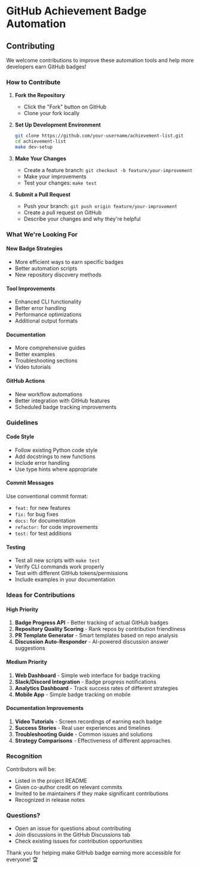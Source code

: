 # GitHub Achievement Badge Automation

## Contributing

We welcome contributions to improve these automation tools and help more developers earn GitHub badges!

### How to Contribute

1. **Fork the Repository**
   - Click the "Fork" button on GitHub
   - Clone your fork locally

2. **Set Up Development Environment**
   ```bash
   git clone https://github.com/your-username/achievement-list.git
   cd achievement-list
   make dev-setup
   ```

3. **Make Your Changes**
   - Create a feature branch: `git checkout -b feature/your-improvement`
   - Make your improvements
   - Test your changes: `make test`

4. **Submit a Pull Request**
   - Push your branch: `git push origin feature/your-improvement`
   - Create a pull request on GitHub
   - Describe your changes and why they're helpful

### What We're Looking For

#### New Badge Strategies
- More efficient ways to earn specific badges
- Better automation scripts
- New repository discovery methods

#### Tool Improvements
- Enhanced CLI functionality
- Better error handling
- Performance optimizations
- Additional output formats

#### Documentation
- More comprehensive guides
- Better examples
- Troubleshooting sections
- Video tutorials

#### GitHub Actions
- New workflow automations
- Better integration with GitHub features
- Scheduled badge tracking improvements

### Guidelines

#### Code Style
- Follow existing Python code style
- Add docstrings to new functions
- Include error handling
- Use type hints where appropriate

#### Commit Messages
Use conventional commit format:
- `feat:` for new features
- `fix:` for bug fixes
- `docs:` for documentation
- `refactor:` for code improvements
- `test:` for test additions

#### Testing
- Test all new scripts with `make test`
- Verify CLI commands work properly
- Test with different GitHub tokens/permissions
- Include examples in your documentation

### Ideas for Contributions

#### High Priority
1. **Badge Progress API** - Better tracking of actual GitHub badges
2. **Repository Quality Scoring** - Rank repos by contribution friendliness
3. **PR Template Generator** - Smart templates based on repo analysis
4. **Discussion Auto-Responder** - AI-powered discussion answer suggestions

#### Medium Priority
1. **Web Dashboard** - Simple web interface for badge tracking
2. **Slack/Discord Integration** - Badge progress notifications
3. **Analytics Dashboard** - Track success rates of different strategies
4. **Mobile App** - Simple badge tracking on mobile

#### Documentation Improvements
1. **Video Tutorials** - Screen recordings of earning each badge
2. **Success Stories** - Real user experiences and timelines
3. **Troubleshooting Guide** - Common issues and solutions
4. **Strategy Comparisons** - Effectiveness of different approaches

### Recognition

Contributors will be:
- Listed in the project README
- Given co-author credit on relevant commits
- Invited to be maintainers if they make significant contributions
- Recognized in release notes

### Questions?

- Open an issue for questions about contributing
- Join discussions in the GitHub Discussions tab
- Check existing issues for contribution opportunities

Thank you for helping make GitHub badge earning more accessible for everyone! 🏆